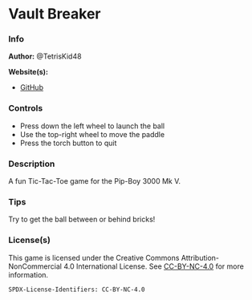 # Vault Breaker

### Info

**Author:** @TetrisKid48

**Website(s):**

- [GitHub](https://tetriskid48.github.io)

### Controls

- Press down the left wheel to launch the ball
- Use the top-right wheel to move the paddle
- Press the torch button to quit

### Description

A fun Tic-Tac-Toe game for the Pip-Boy 3000 Mk V.

### Tips

Try to get the ball between or behind bricks!

### License(s)

This game is licensed under the Creative Commons Attribution-NonCommercial 4.0
International License. See
[CC-BY-NC-4.0](https://creativecommons.org/licenses/by-nc/4.0/) for more
information.

`SPDX-License-Identifiers: CC-BY-NC-4.0`
